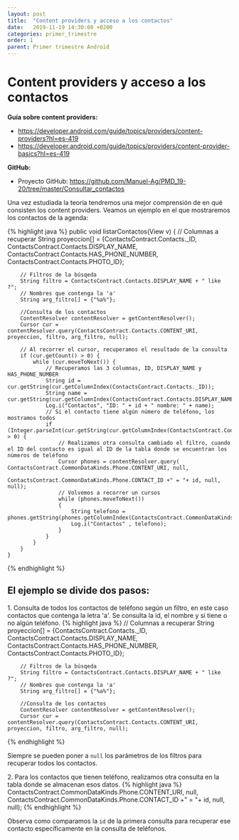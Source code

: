 ```yaml
---
layout: post
title:  "Content providers y acceso a los contactos"
date:   2019-11-19 14:30:00 +0200
categories: primer_trimestre
order: 1
parent: Primer trimestre Android
---
```


# Content providers y acceso a los contactos

**Guía sobre content providers:**

* <https://developer.android.com/guide/topics/providers/content-providers?hl=es-419>
* <https://developer.android.com/guide/topics/providers/content-provider-basics?hl=es-419>

**GitHub:**

* Proyecto GitHub: <https://github.com/Manuel-Ag/PMD_19-20/tree/master/Consultar_contactos>

Una vez estudiada la teoría tendremos una mejor comprensión de en qué consisten los content providers. Veamos un ejemplo en el que mostraremos los contactos de la agenda: 

{% highlight java %}
    public void listarContactos(View v) {
        // Columnas a recuperar
        String proyeccion[] = {ContactsContract.Contacts._ID, ContactsContract.Contacts.DISPLAY_NAME,
                ContactsContract.Contacts.HAS_PHONE_NUMBER, ContactsContract.Contacts.PHOTO_ID};

        // Filtros de la búsqeda
        String filtro = ContactsContract.Contacts.DISPLAY_NAME + " like ?";
        // Nombres que contenga la 'a'
        String arg_filtro[] = {"%a%"};

        //Consulta de los contactos
        ContentResolver contentResolver = getContentResolver();
        Cursor cur = contentResolver.query(ContactsContract.Contacts.CONTENT_URI, proyeccion, filtro, arg_filtro, null);

        // Al recorrer el cursor, recuperamos el resultado de la consulta
        if (cur.getCount() > 0) {
            while (cur.moveToNext()) {
                // Recuperamos las 3 columnas, ID, DISPLAY_NAME y HAS_PHONE_NUMBER
                String id = cur.getString(cur.getColumnIndex(ContactsContract.Contacts._ID));
                String name = cur.getString(cur.getColumnIndex(ContactsContract.Contacts.DISPLAY_NAME));
                Log.i("Contactos", "ID: " + id + " nombre: " + name);
                // Si el contacto tiene algún número de teléfono, los mostramos todos
                if (Integer.parseInt(cur.getString(cur.getColumnIndex(ContactsContract.Contacts.HAS_PHONE_NUMBER))) > 0) {
                    // Realizamos otra consulta cambiado el filtro, cuando el ID del contacto es igual al ID de la tabla donde se encuentran los números de teléfono
                    Cursor phones = contentResolver.query( ContactsContract.CommonDataKinds.Phone.CONTENT_URI, null,
                            ContactsContract.CommonDataKinds.Phone.CONTACT_ID +" = "+ id, null, null);
                    // Volvemos a recorrer un cursos
                    while (phones.moveToNext())
                    {
                        String telefono = phones.getString(phones.getColumnIndex(ContactsContract.CommonDataKinds.Phone.NUMBER));
                        Log.i("Contactos" , telefono);
                    }
                }
            }
        }
    }
{% endhighlight %}

## El ejemplo se divide dos pasos:

1\. Consulta de todos los contactos de teléfono según un filtro, en este caso contactos que contenga la letra 'a'. Se consulta la id, el nombre y si tiene o no algún teléfono.
{% highlight java %}
 // Columnas a recuperar
        String proyeccion[] = {ContactsContract.Contacts._ID, ContactsContract.Contacts.DISPLAY_NAME,
                ContactsContract.Contacts.HAS_PHONE_NUMBER, ContactsContract.Contacts.PHOTO_ID};

        // Filtros de la búsqeda
        String filtro = ContactsContract.Contacts.DISPLAY_NAME + " like ?";
        // Nombres que contenga la 'a'
        String arg_filtro[] = {"%a%"};

        //Consulta de los contactos
        ContentResolver contentResolver = getContentResolver();
        Cursor cur = contentResolver.query(ContactsContract.Contacts.CONTENT_URI, proyeccion, filtro, arg_filtro, null);
{% endhighlight %}

Siempre se pueden poner a `null` los parámetros de los filtros para recuperar todos los contactos.

2\. Para los contactos que tienen teléfono, realizamos otra consulta en la tabla donde se almacenan esos datos.
{% highlight java %}
ContactsContract.CommonDataKinds.Phone.CONTENT_URI, null,
       ContactsContract.CommonDataKinds.Phone.CONTACT_ID +" = "+ id, null, null);
{% endhighlight %}

Observa como comparamos la `id` de la primera consulta para recuperar ese contacto específicamente en la consulta de teléfonos.

